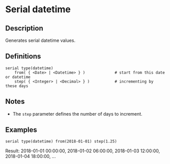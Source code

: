 # Serial datetime

## Description

Generates serial datetime values.

## Definitions

~~~
serial type(datetime)
    from( { <Date> | <Datetime> } )             # start from this date or datetime
	step( { <Integer> | <Decimal> } )           # incrementing by these days
~~~

## Notes

* The `step` parameter defines the number of days to increment.

## Examples

~~~
serial type(datetime) from(2018-01-01) step(1.25) 
~~~
Result: 2018-01-01 00:00:00, 2018-01-02 06:00:00, 2018-01-03 12:00:00, 2018-01-04 18:00:00, ...